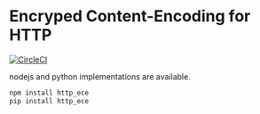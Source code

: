 # Encryped Content-Encoding for HTTP

[![CircleCI](https://circleci.com/gh/web-push-libs/encrypted-content-encoding/tree/master.svg?style=svg)](https://circleci.com/gh/web-push-libs/encrypted-content-encoding/tree/master)

nodejs and python implementations are available.

```sh
npm install http_ece
pip install http_ece
```
